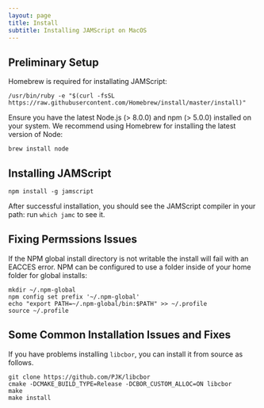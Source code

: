 ```yaml
---
layout: page
title: Install
subtitle: Installing JAMScript on MacOS
---
```


## Preliminary Setup

Homebrew is required for installating JAMScript:
```shell
/usr/bin/ruby -e "$(curl -fsSL https://raw.githubusercontent.com/Homebrew/install/master/install)"
```

Ensure you have the latest Node.js (> 8.0.0) and npm (> 5.0.0) installed on your system.
We recommend using Homebrew for installing the latest version of Node:
```shell
brew install node
```


## Installing JAMScript

```shell
npm install -g jamscript
```

After successful installation, you should see the JAMScript compiler in your path: run `which jamc` to see it.

## Fixing Permssions Issues
If the NPM global install directory is not writable the install will fail with an EACCES error.
NPM can be configured to use a folder inside of your home folder for global installs:

```shell
mkdir ~/.npm-global
npm config set prefix '~/.npm-global'
echo "export PATH=~/.npm-global/bin:$PATH" >> ~/.profile
source ~/.profile
```

## Some Common Installation Issues and Fixes

If you have problems installing `libcbor`, you can install it from source as follows.

```shell
git clone https://github.com/PJK/libcbor
cmake -DCMAKE_BUILD_TYPE=Release -DCBOR_CUSTOM_ALLOC=ON libcbor
make
make install
```